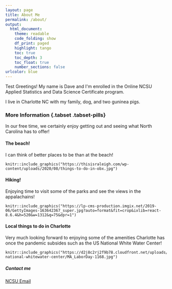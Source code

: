 ```yaml
---
layout: page
title: About Me
permalink: /about/
output:
  html_document:
    theme: readable
    code_folding: show
    df_print: paged
    highlight: tango
    toc: true
    toc_depth: 3
    toc_float: true
    number_sections: false
urlcolor: blue
---
```


 Test Greetings!  My name is Dave and I'm enrolled in the Online NCSU Applied Statistics and Data Science Certificate program.

I live in Charlotte NC with my family, dog, and two guninea pigs.


### More Information {.tabset .tabset-pills}

In our free time, we certainly enjoy getting out and seeing what North Carolina has to offer!

#### The beach!

I can think of better places to be than at the beach!

```{r echo=FALSE, fig.align='center', out.width="25%" }
knitr::include_graphics("https://thisisraleigh.com/wp-content/uploads/2020/08/things-to-do-in-obx.jpg")
```

#### Hiking!

Enjoying time to visit some of the parks and see the views in the appalachains!

```{r echo=FALSE, fig.align='center', out.width="25%"}
knitr::include_graphics("https://lp-cms-production.imgix.net/2019-06/GettyImages-163642367_super.jpg?auto=format&fit=crop&ixlib=react-8.6.4&h=520&w=1312&q=75&dpr=1")
```

#### Local things to do in Charlotte

Very much looking forward to enjoying some of the amenities Charlotte has once the pandemic subsides such as the US National White Water Center!

```{r echo=FALSE, fig.align='center', out.width="25%"}
knitr::include_graphics("https://d2j8c2rj2f9b78.cloudfront.net/uploads/us-national-whitewater-center/MA_LaborDay-1168.jpg")
```


##### Contact me

[NCSU Email](dberger2@NCSU.edu)
